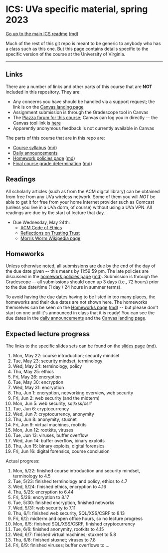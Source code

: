 ICS: UVa specific material, spring 2023
=======================================

[Go up to the main ICS readme](../readme.html) ([md](../readme.md))

Much of the rest of this git repo is meant to be generic to anybody who has a class such as this one. But this page contains details specific to the specific version of the course at the University of Virginia.

------------------------------------------------------------

Links
-----

There are a number of links and other parts of this course that are **NOT** included in this repository.  They are:

- Any concerns you have should be handled via a support request; the link is on the [Canvas landing page][1]
- Assignment submission is through the Gradescope tool in Canvas
- The [Piazza forum for this course](https://piazza.com/class/lcyvdla676110z); Canvas can log you in directly -- the Canvas tool link is [here](https://canvas.its.virginia.edu/courses/59093/external_tools/21)
- Apparently anonymous feedback is not currently available in Canvas

<!-- no longer available in canvas or no longer used:

- ~~[Email list archive](https://collab.its.virginia.edu/portal/directtool/23262987-1288-4c6d-912f-c1b031973f44/), which is a Collab tool~~
- ~~[Anonymous feedback](https://collab.its.virginia.edu/portal/directtool/b166e2b1-f967-4df0-8e7e-1b25f58a30e2/), which is a Collab tool~~
- ~~The link for the VirtualBox image will be available on the [Canvas landing page][1].  For how to install it, see  [here](https://uva-cs.github.io/pdr/tutorials/01-intro-unix/virtual-box.html).~~

-->

The parts of this course that are in this repo are:

- [Course syllabus](syllabus.html) ([md](syllabus.md))
- [Daily announcements](daily-announcements.html#/)
- [Homework policies page](hw-policies.html) ([md](hw-policies.md))
- [Final course grade determination](grades.html) ([md](grades.md))


Readings
--------

All scholarly articles (such as from the ACM digital library) can be obtained from free from any UVa wireless network.  Some of them you will *NOT* be able to get it for free from your home Internet provider such as Comcast (unless you live in a UVa dorm, of course) without using a UVa VPN.  All readings are due by the start of lecture that day.

<!--
- Due Friday, September 13th:
    - [An Introduction to Cybersecurity Ethics](https://www.scu.edu/media/ethics-center/technology-ethics/IntroToCybersecurityEthics.pdf): you can skip the questions (the blue boxes therein); once you remove those, the table of contents, and the appendices, it's about 35 typed pages
-->

<!--
- Due Wednesday, March 22nd: [NPR's Planet Monday podcast episode 908: I Am Not A Robot](https://www.npr.org/sections/money/2019/04/24/716854013/episode-908-i-am-not-a-robot)

-->

- Due Wednesday, May 24th:
	- [ACM Code of Ethics](https://www.acm.org/code-of-ethics)
    - [Reflections on Trusting Trust](https://dl.acm.org/citation.cfm?id=358210)
	- [Morris Worm Wikipedia page](https://en.wikipedia.org/wiki/Morris_worm)


Homeworks
-----------

Unless otherwise noted, all submissions are due by the end of the day of the due date given -- this means by 11:59:59 pm.  The late policies are discussed in the [homework policies page](hw-policies.html) ([md](hw-policies.md)).  Submission is through the Gradescope -- all submissions should open up 3 days (i.e., 72 hours) prior to the due date/time (1 day / 24 hours in summer terms).

To avoid having the due dates having to be listed in too many places, the homeworks and their due dates are not shown here.  The homeworks themselves can be seen on the [Homeworks page](../hws/index.html) ([md](../hws/index.md)) -- but please don't start on one until it's announced in class that it is ready!  You can see the due dates in the [daily announcements](daily-announcements.html#/) and the [Canvas landing page][1].

<!-- 

- [HW 13: Forensics](../hws/hw-forensics.html) ([md](../hws/hw-forensics.md)) is due Friday, December 6th
- [HW 12: Movie Night](../hws/hw-movie-night.html) ([md](../hws/hw-movie-night.md)) is due Wednesday, December 4th
- [HW 11: Buffer Overflow](../hws/hw-buffer.html) ([md](../hws/hw-buffer.md)) is due Friday, November 22nd
- [HW 10: Celebrity Visit](../hws/hw-celebrity-visit.html) ([md](../hws/hw-celebrity-visit.md)) is due Thursday, November 21st, and there is all of 12 hours of lateness allowed on this!
- [HW 9: Rootkits](../hws/hw-rootkits.html) ([md](../hws/hw-rootkits.md)) is due Friday, November 15th
- [HW 8: Cryptocurrency](../hws/hw-cryptocurrency.html) ([md](../hws/hw-cryptocurrency.md)) is due Friday, November 1st
- [HW 7: Networks](../hws/hw-networks.html) ([md](../hws/hw-networks.md)) is due Friday, October 25th
- [HW 6: SQL, XSS, & CSRF](../hws/hw-sql-xss-csrf.html) ([md](../hws/hw-sql-xss-csrf.md)) is due Friday, October 18th
- [HW 5: Hashing](../hws/hw-hashing.html) ([md](../hws/hw-hashing.md)) is due Friday, October 4th
- [HW 4: RSA](../hws/hw-rsa.html) ([md](../hws/hw-rsa.md)) is due Friday, September 27th
- [HW 3: Ethics](../hws/hw-ethics.html) ([md](../hws/hw-ethics.md)) is due Friday, September 20th

-->



Expected lecture progress
-------------------------

The links to the specific slides sets can be found on the [slides page](../slides/index.html) ([md](../slides/index.md)).

1. Mon, May 22: course introduction; security mindset
2. Tue, May 23: security mindset, terminology
3. Wed, May 24: terminology, policy
4. Thu, May 25: ethics
5. Fri, May 26: encryption
6. Tue, May 30: encryption
7. Wed, May 31: encryption
8. Thu, Jun 1: encryption, networking overview, web security
9. Fri, Jun 2: web security (and the midterm)
10. Mon, Jun 5: web security, sql/xss/csrf
11. Tue, Jun 6: cryptocurrency
12. Wed, Jun 7: cryptocurrency, anonymity
13. Thu, Jun 8: anonymity, stuxnet
14. Fri, Jun 9: virtual machines, rootkits
15. Mon, Jun 12: rootkits, viruses
16. Tue, Jun 13: viruses, buffer overflow
17. Wed, Jun 14: buffer overflow, binary exploits
18. Thu, Jun 15: binary exploits, digital forensics
19. Fri, Jun 16: digital forensics, course conclusion

Actual progress:

1. Mon, 5/22: finished course introduction and security mindset, terminology to 4.5
2. Tue, 5/23: finished terminology and policy, ethics to 4.7
3. Wed, 5/24: finished ethics, encryption to 4.16
4. Thu, 5/25: encryption to 6.44
5. Fri, 5/26: encryption to 8.17
6. Tue, 5/30: finished encryption, finished networks
7. Wed, 5/31: web security to 7.11
8. Thu, 6/1: finished web security, SQL/XSS/CSRF to 8.13
9. Fri, 6/2: midterm and open office hours, so no lecture progress
10. Mon, 6/5: finished SQL/XSS/CSRF, finished cryptocurrency
11. Tue, 6/6: finished anonymity, rootkits to 4.15
12. Wed, 6/7: finished virtual machines; stuxnet to 5.8
13. Thu, 6/8: finished stuxnet; viruses to 7.8
14. Fri, 6/9: finished viruses; buffer overflows to ...

<!--

Course calendar
---------------

| Week # | Week of Monday | Lecture days | HWs due | Topics | Progress |
|----|----|----|----|----|----|
| 1  | Jan 16 | W,F    |                   | [Course introduction](../slides/introduction.html#/), [The Security Mindset](../slides/security-mindset.html#/) | Wed: finished course intro; Fri: security mindset to 6.13 |
| 2  | Jan 23 | M,W,F  | Rational Paranoia | [The Security Mindset](../slides/security-mindset.html#/), [Terminology](../slides/terminology.html#/), [US Cybersecurity Policy](../slides/policy.html#/) | Mon: finished security mindset, terminology to 4.13; Wed: finished terminology, policy to 3.18; Fri: policy to 6.11 |
| 3  | Jan 30 | M,W,F  | Policy            | [US Cybersecurity Policy](../slides/policy.html#/), [Ethics](../slides/ethics.html#/) | Mon: finished policy; Wed: ethics to 6.6; Fri: finished ethics, encryption to 3.9 |
| 4  | Feb 6  | M,W,F  | Ethics            | [Encryption](../slides/encryption.html#/) | Mon: encryption to 6.3; Wed: encryption to 6.38; Fri: encryption to 6.51 |
| 5  | Feb 13 | M,W,F  | RSA               | [Encryption](../slides/encryption.html#/) | Mon: encryption to 7.14; Wed: encryption to 8.20; Fri: finished encryption, networks to 3.9 |
| 6  | Feb 20 | M,W,F  | Hashing           | [Networking Overview](../slides/networks.html#/), [Web Security](../slides/web-security.html#/) | Mon: networks to 4.9; Wed: finished networks, web security to 4.3; Fri: web security to 6.8 |
| 7  | Feb 27 | M,W,F  | (midterm week)    | [Web Security](../slides/web-security.html#/), midterm | Mon: web security to 7.11; Wed: midterm; Fri: finished web security |
|    | Mar 6  | (none) | (none)            | (spring break)  | |
| 8  | Mar 13 | M,W,F  | (none)            | [SQL, XSS, and CSRF](../slides/sql-xss-csrf.html#/), [Cryptocurrency](../slides/cryptocurrency.html#/) | Mon: sql/xss/csrf to 5.8; Wed: finished sql/xss/csrf (recording); Fri: started and finished virtual machines (recording) |
| 9  | Mar 20 | M,W,F  | Network fuzzing   | [Cryptocurrency](../slides/cryptocurrency.html#/), [Anonymity](../slides/anonymity.html#/) | Mon: cryptocurrency to 5.4; Wed: finished cryptocurrency; Fri: anonymity to 6.4 |
| 10 | Mar 27 | M,W,F  | SQL/XSS/CSRF      | [Rootkits](../slides/rootkits.html#/), [Stuxnet](../slides/stuxnet.html#/) | Mon: finished anonymity; Wed: rootkits to 4.7; Fri: finished rootkits, stuxnet to 3.7 |
| 11 | Apr 3  | M,W,F  | Cryptocurrency    | [Viruses](../slides/viruses.html#/)| Mon: finished stuxnet, viruses to 4.4; Wed: viruses to 7.3; Fri: viruses to 8.3 |
| 12 | Apr 10 | M,W,F  | Networks          | [Buffer Overflows](../slides/buffer-overflows.html#/), guest lecture (Wed) | Mon: finished viruses, buffer overflows to 4.8; Wed: guest lecture; Fri: buffer overflow to 5.19 |
| 13 | Apr 17 | M,W,F  | Rootkits          | [Binary Exploits](../slides/binary-exploits.html#/) | Mon: finished buffer overflow, binary exploits to 4.4; Wed: binary exploits to 5.14; Fri: forensics to 6.2 |
| 14 | Apr 24 | M,W,F  | Buffer overflow   | [Digital Forensics](../slides/forensics.html#/), [Virtual Machines](../slides/vms.html#/) | Mon: finished forensics; binary exploits to slide 5.15; Wed: finished binary exploits; Fri: review session |
| 15 | May 1  | M      | Digital forensics | [Course reflection](../slides/reflection.html#/) | Mon: course conclusion |

-->

[1]: https://canvas.its.virginia.edu/courses/70890
